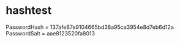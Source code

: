 # hashtest 

PasswordHash = 137afe87e9104665bd38a95ca3954e8d7eb6d12a 
PasswordSalt = aae8123520fa8013